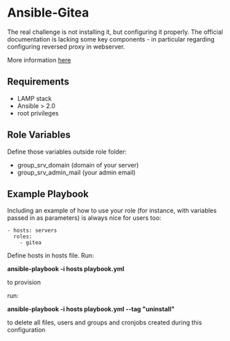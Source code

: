 Ansible-Gitea
=========

The real challenge is not installing it, but configuring it properly. The official documentation is lacking some key components - in particular regarding configuring reversed proxy in webserver. 


More information [here](https://mindefrag.net/2018/07/how-to-install-and-configure-gitea-a-self-hosted-github-like-service/)

Requirements
------------

* LAMP stack
* Ansible > 2.0
* root privileges

Role Variables
--------------

Define those variables outside role folder:

* group_srv_domain (domain of your server)
* group_srv_admin_mail (your admin email)


Example Playbook
----------------

Including an example of how to use your role (for instance, with variables passed in as parameters) is always nice for users too:

    - hosts: servers
      roles:
        - gitea

Define hosts in hosts file. Run:

**ansible-playbook -i hosts playbook.yml**

to provision


run:

**ansible-playbook -i hosts playbook.yml --tag "uninstall"**

to delete all files, users and groups and cronjobs created during this configuration 

